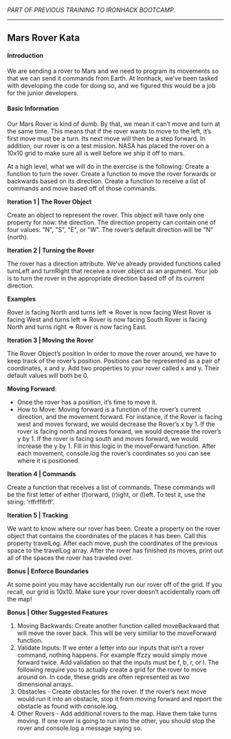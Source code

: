 *PART OF PREVIOUS TRAINING TO IRONHACK BOOTCAMP.*

---

## Mars Rover Kata

#### Introduction

We are sending a rover to Mars and we need to program its movements so that we can send it commands from Earth. At Ironhack, we’ve been tasked with developing the code for doing so, and we figured this would be a job for the junior developers.

#### Basic Information

Our Mars Rover is kind of dumb. By that, we mean it can’t move and turn at the same time. This means that if the rover wants to move to the left, it’s first move must be a turn. Its next move will then be a step forward.
In addition, our rover is on a test mission. NASA has placed the rover on a 10x10 grid to make sure all is well before we ship it off to mars.

At a high level, what we will do in the exercise is the following:
Create a function to turn the rover.
Create a function to move the rover forwards or backwards based on its direction.
Create a function to receive a list of commands and move based off of those commands.

**Iteration 1 | The Rover Object**

Create an object to represent the rover. This object will have only one property for now: the direction.
The direction property can contain one of four values: "N", "S", "E", or "W". The rover’s default direction will be "N" (north).

**Iteration 2 | Turning the Rover**

The rover has a direction attribute. We’ve already provided functions called turnLeft and turnRight that receive a rover object as an argument. Your job is to turn the rover in the appropriate direction based off of its current direction.

**Examples**

Rover is facing North and turns left => Rover is now facing West
Rover is facing West and turns left => Rover is now facing South
Rover is facing North and turns right => Rover is now facing East.

**Iteration 3 | Moving the Rover**

The Rover Object’s position
In order to move the rover around, we have to keep track of the rover’s position.
Positions can be represented as a pair of coordinates, x and y. Add two properties to your rover called x and y. Their default values will both be 0.

**Moving Forward**:
- Once the rover has a position, it’s time to move it.
- How to Move:
Moving forward is a function of the rover’s current direction, and the movement forward.
For instance, if the Rover is facing west and moves forward, we would decrease the Rover’s x by 1.
If the rover is facing north and moves forward, we would decrease the rover’s y by 1.
If the rover is facing south and moves forward, we would increase the y by 1.
Fill in this logic in the moveForward function. After each movement, console.log the rover’s coordinates so you can see where it is positioned.

**Iteration 4 | Commands**

Create a function that receives a list of commands. These commands will be the first letter of either (f)orward, (r)ight, or (l)eft.
To test it, use the string: ‘rffrfflfrff’.

**Iteration 5 | Tracking**

We want to know where our rover has been. Create a property on the rover object that contains the coordinates of the places it has been. Call this property travelLog.
After each move, push the coordinates of the previous space to the travelLog array. After the rover has finished its moves, print out all of the spaces the rover has traveled over.

**Bonus | Enforce Boundaries**

At some point you may have accidentally run our rover off of the grid. If you recall, our grid is 10x10.
Make sure your rover doesn’t accidentally roam off the map!

**Bonus | Other Suggested Features**
1. Moving Backwards: Create another function called moveBackward that will move the rover back. This will be very similiar to the moveForward function.
2. Validate Inputs: If we enter a letter into our inputs that isn’t a rover command, nothing happens. For example ffzzy would simply move forward twice. Add validation so that the inputs must be f, b, r, or l.
The following require you to actually create a grid for the rover to move around on. In code, these grids are often represented as two dimensional arrays.
3. Obstacles - Create obstacles for the rover. If the rover’s next move would run it into an obstacle, stop it from moving forward and report the obstacle as found with console.log.
4. Other Rovers - Add additional rovers to the map. Have them take turns moving. If one rover is going to run into the other, you should stop the rover and console.log a message saying so.
